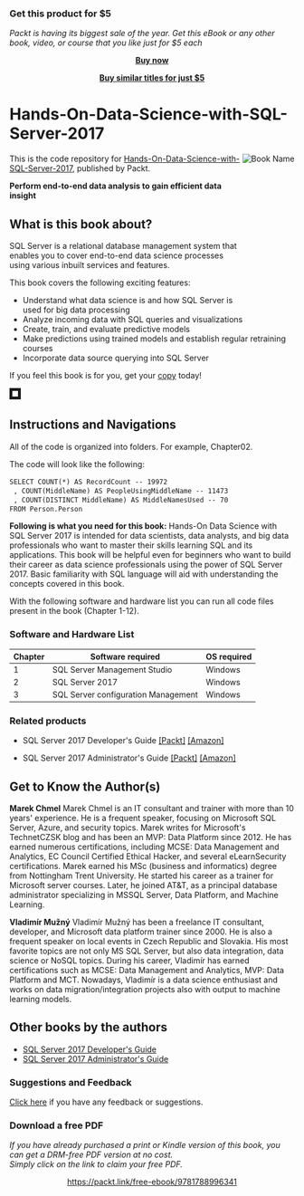 
### Get this product for $5

<i>Packt is having its biggest sale of the year. Get this eBook or any other book, video, or course that you like just for $5 each</i>


<b><p align='center'>[Buy now](https://packt.link/9781788996341)</p></b>


<b><p align='center'>[Buy similar titles for just $5](https://subscription.packtpub.com/search)</p></b>



# Hands-On-Data-Science-with-SQL-Server-2017

<a href="https://www.packtpub.com/big-data-and-business-intelligence/hands-data-science-sql-server-2017?utm_source=github&utm_medium=repository&utm_campaign=9781788996341"><img src="https://dz13w8afd47il.cloudfront.net/sites/default/files/imagecache/ppv4_main_book_cover/B10336.png" alt="Book Name" height="256px" align="right"></a>

This is the code repository for [Hands-On-Data-Science-with-SQL-Server-2017](https://www.packtpub.com/big-data-and-business-intelligence/hands-data-science-sql-server-2017?utm_source=github&utm_medium=repository&utm_campaign=9781788996341), published by Packt.

**Perform end-to-end data analysis to gain efficient data insight**

## What is this book about?
SQL Server is a relational database management system that enables you to cover end-to-end data science processes using various inbuilt services and features. 

This book covers the following exciting features: 
* Understand what data science is and how SQL Server is used for big data processing
* Analyze incoming data with SQL queries and visualizations
* Create, train, and evaluate predictive models
* Make predictions using trained models and establish regular retraining courses
* Incorporate data source querying into SQL Server

If you feel this book is for you, get your [copy](https://www.amazon.com/dp/1788996348) today!

<a href="https://www.packtpub.com/?utm_source=github&utm_medium=banner&utm_campaign=GitHubBanner"><img src="https://raw.githubusercontent.com/PacktPublishing/GitHub/master/GitHub.png" 
alt="https://www.packtpub.com/" border="5" /></a>


## Instructions and Navigations
All of the code is organized into folders. For example, Chapter02.

The code will look like the following:
```
SELECT COUNT(*) AS RecordCount -- 19972
 , COUNT(MiddleName) AS PeopleUsingMiddleName -- 11473
 , COUNT(DISTINCT MiddleName) AS MiddleNamesUsed -- 70
FROM Person.Person
```

**Following is what you need for this book:**
Hands-On Data Science with SQL Server 2017 is intended for data scientists, data analysts, and big data professionals who want to master their skills learning SQL and its applications. This book will be helpful even for beginners who want to build their career as data science professionals using the power of SQL Server 2017. Basic familiarity with SQL language will aid with understanding the concepts covered in this book.

With the following software and hardware list you can run all code files present in the book (Chapter 1-12).

### Software and Hardware List

| Chapter  | Software required                   | OS required                        |
| -------- | ------------------------------------| -----------------------------------|
| 1        | SQL Server Management Studio        | Windows |
| 2        | SQL Server 2017                     | Windows |
| 3        | SQL Server configuration Management | Windows |




### Related products <Other books you may enjoy>
* SQL Server 2017 Developer's Guide [[Packt]](https://www.packtpub.com/big-data-and-business-intelligence/sql-server-2017-developers-guide?utm_source=github&utm_medium=repository&utm_campaign=9781788476195) [[Amazon]](https://www.amazon.com/dp/1788476190)

* SQL Server 2017 Administrator's Guide [[Packt]](https://www.packtpub.com/big-data-and-business-intelligence/sql-server-2017-administrators-guide?utm_source=github&utm_medium=repository&utm_campaign=9781786462541) [[Amazon]](https://www.amazon.com/dp/1786462540)

## Get to Know the Author(s)
**Marek Chmel**
Marek Chmel is an IT consultant and trainer with more than 10 years' experience. He is a frequent speaker, focusing on Microsoft SQL Server, Azure, and security topics. Marek writes for Microsoft's TechnetCZSK blog and has been an MVP: Data Platform since 2012. He has earned numerous certifications, including MCSE: Data Management and Analytics, EC Council Certified Ethical Hacker, and several eLearnSecurity certifications.
Marek earned his MSc (business and informatics) degree from Nottingham Trent University. He started his career as a trainer for Microsoft server courses. Later, he joined AT&T, as a principal database administrator specializing in MSSQL Server, Data Platform, and Machine Learning.

**Vladimír Mužný**
Vladimír Mužný has been a freelance IT consultant, developer, and Microsoft data platform trainer since 2000. He is also a frequent speaker on local events in Czech Republic and Slovakia. His most favorite topics are not only MS SQL Server, but also data integration, data science or NoSQL topics. During his career, Vladimír has earned certifications such as MCSE: Data Management and Analytics, MVP: Data Platform and MCT.
Nowadays, Vladimír is a data science enthusiast and works on data migration/integration projects also with output to machine learning models.


## Other books by the authors
* [SQL Server 2017 Developer's Guide](https://www.packtpub.com/big-data-and-business-intelligence/sql-server-2017-developers-guide?utm_source=github&utm_medium=repository&utm_campaign=9781788476195)
* [SQL Server 2017 Administrator's Guide](https://www.packtpub.com/big-data-and-business-intelligence/sql-server-2017-administrators-guide?utm_source=github&utm_medium=repository&utm_campaign=9781786462541)

### Suggestions and Feedback
[Click here](https://docs.google.com/forms/d/e/1FAIpQLSdy7dATC6QmEL81FIUuymZ0Wy9vH1jHkvpY57OiMeKGqib_Ow/viewform) if you have any feedback or suggestions.
### Download a free PDF

 <i>If you have already purchased a print or Kindle version of this book, you can get a DRM-free PDF version at no cost.<br>Simply click on the link to claim your free PDF.</i>
<p align="center"> <a href="https://packt.link/free-ebook/9781788996341">https://packt.link/free-ebook/9781788996341 </a> </p>